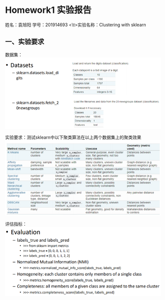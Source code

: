# Homework1 实验报告
姓名：袁旭阳      学号：201914693
<\t>实验名称：Clustering with sklearn

## 一、实验要求
数据集：
![Image text](https://raw.githubusercontent.com/YXuyang/DataMining/master/clustering/img-folder/datas.png)

实验要求：测试sklearn中以下聚类算法在以上两个数据集上的聚类效果
![Image text](https://raw.githubusercontent.com/YXuyang/DataMining/master/clustering/img-folder/clustermethod.png)

评估指标：
![Image text](https://raw.githubusercontent.com/YXuyang/DataMining/master/clustering/img-folder/evaluation.png)


